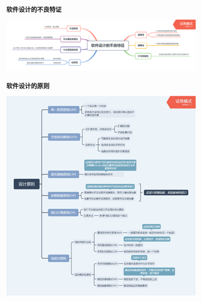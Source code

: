 
### 软件设计的不良特证
![image](https://github.com/Tang257/DesignPatterns/blob/master/images/软件设计的不良特征.png)

### 软件设计的原则
![image](https://github.com/Tang257/DesignPatterns/blob/master/images/设计原则.png)
